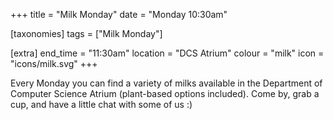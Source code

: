 +++
title = "Milk Monday"
date = "Monday 10:30am"

[taxonomies]
tags = ["Milk Monday"]

[extra]
end_time = "11:30am"
location = "DCS Atrium"
colour = "milk"
icon = "icons/milk.svg"
+++

Every Monday you can find a variety of milks available in the Department of Computer Science Atrium (plant-based options included). Come by, grab a cup, and have a little chat with some of us :)
